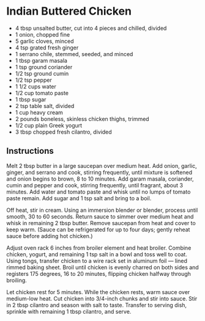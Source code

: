  # Indian Buttered Chicken
 
 - 4 tbsp unsalted butter, cut into 4 pieces and chilled, divided
 - 1 onion, chopped fine
 - 5 garlic cloves, minced
 - 4 tsp grated fresh ginger
 - 1 serrano chile, stemmed, seeded, and minced
 - 1 tbsp garam masala
 - 1 tsp ground coriander
 - 1/2 tsp ground cumin
 - 1/2 tsp pepper
 - 1 1/2 cups water
 - 1/2 cup tomato paste
 - 1 tbsp sugar
 - 2 tsp table salt, divided
 - 1 cup heavy cream
 - 2 pounds boneless, skinless chicken thighs, trimmed
 - 1/2 cup plain Greek yogurt
 - 3 tbsp chopped fresh cilantro, divided

## Instructions

Melt 2 tbsp butter in a large saucepan over medium heat. Add onion, garlic, ginger, and serrano and cook, stirring frequently, until mixture is softened and onion begins to brown, 8 to 10 minutes. Add garam masala, coriander, cumin and pepper and cook, stirring frequently, until fragrant, about 3 minutes. Add water and tomato paste and whisk until no lumps of tomato paste remain. Add sugar and 1 tsp salt and bring to a boil.

Off heat, stir in cream. Using an immersion blender or blender, process until smooth, 30 to 60 seconds. Return sauce to simmer over medium heat and whisk in remaining 2 tbsp butter. Remove saucepan from heat and cover to keep warm. (Sauce can be refrigerated for up to four days; gently reheat sauce before adding hot chicken.)

Adjust oven rack 6 inches from broiler element and heat broiler. Combine chicken, yogurt, and remaining 1 tsp salt in a bowl and toss well to coat. Using tongs, transfer chicken to a wire rack set in aluminum foil — lined rimmed baking sheet. Broil until chicken is evenly charred on both sides and registers 175 degrees, 16 to 20 minutes, flipping chicken halfway through broiling.

Let chicken rest for 5 minutes. While the chicken rests, warm sauce over medium-low heat. Cut chicken into 3/4-inch chunks and stir into sauce. Stir in 2 tbsp cilantro and season with salt to taste. Transfer to serving dish, sprinkle with remaining 1 tbsp cilantro, and serve.